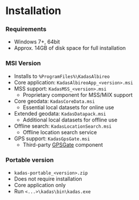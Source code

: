 Installation
============

### Requirements

 * Windows 7+, 64bit
 * Approx. 14GB of disk space for full installation

### MSI Version

 * Installs to `%ProgramFiles%\KadasAlbireo`
 * Core application: `KadasAlbireoApp_<version>.msi`
 * MSS support: `KadasMSS_<version>.msi`
   * Proprietary component for MSS/MilX support
 * Core geodata: `KadasCoreData.msi`
   * Essential local datasets for online use
 * Extended geodata: `KadasDatapack.msi`
   * Additional local datasets for offline use
 * Offline search: `KadasLocationSearch.msi`
   * Offline location search service
 * GPS support: `KadasGpsGate.msi`
   * Third-party [GPSGate](http://gpsgate.com/) component

### Portable version

 * `kadas-portable_<version>.zip`
 * Does not require installation
 * Core application only
 * Run `<...>\kadas\bin\kadas.exe`


